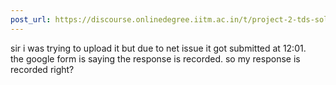 ```yaml
---
post_url: https://discourse.onlinedegree.iitm.ac.in/t/project-2-tds-solver-discussion-thread/169029/295
---
```

sir i was trying to upload it but due to net issue it got submitted at 12:01.  
the google form is saying the response is recorded. so my response is recorded right?